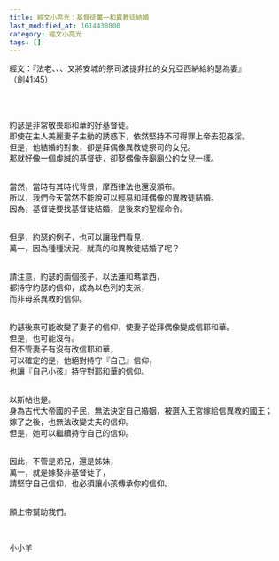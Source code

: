 ```yaml
---
title: 經文小亮光：基督徒萬一和異教徒結婚
last_modified_at: 1614438000
category: 經文小亮光
tags: []
---
```


<p>經文：『法老、、、又將安城的祭司波提非拉的女兒亞西納給約瑟為妻』<br/>
（創41:45）</p>
<p> </p>
<p><br/>
約瑟是非常敬畏耶和華的好基督徒。<br/>
即使在主人美麗妻子主動的誘惑下，依然堅持不可得罪上帝去犯姦淫。<br/>
但是，他結婚的對象，卻是拜偶像異教徒祭司的女兒。<br/>
那就好像一個虔誠的基督徒，卻娶偶像寺廟廟公的女兒一樣。</p>
<p><br/>
當然，當時有其時代背景，摩西律法也還沒頒布。<br/>
所以，我們今天當然不能說可以輕易和拜偶像的異教徒結婚。<br/>
因為，基督徒要找基督徒結婚，是後來的聖經命令。</p>
<p><br/>
但是，約瑟的例子，也可以讓我們看見，<br/>
萬一，因為種種狀況，就真的和異教徒結婚了呢？</p>
<p><br/>
請注意，約瑟的兩個孩子，以法蓮和瑪拿西，<br/>
都持守約瑟的信仰，成為以色列的支派，<br/>
而非母系異教的信仰。</p>
<p><br/>
約瑟後來可能改變了妻子的信仰，使妻子從拜偶像變成信耶和華。<br/>
但是，也可能沒有。<br/>
但不管妻子有沒有改信耶和華，<br/>
可以確定的是，他絕對持守『自己』信仰，<br/>
也讓『自己小孩』持守對耶和華的信仰。</p>
<p><br/>
以斯帖也是。<br/>
身為古代大帝國的子民，無法決定自己婚姻，被選入王宮嫁給信異教的國王；<br/>
嫁了之後，也無法改變丈夫的信仰。<br/>
但是，她可以繼續持守自己的信仰。</p>
<p><br/>
因此，不管是弟兄，還是姊妹，<br/>
萬一，就是嫁娶非基督徒了，<br/>
請堅守自己信仰，也必須讓小孩傳承你的信仰。</p>
<p><br/>
願上帝幫助我們。</p>
<p> </p>
<p>小小羊</p>
